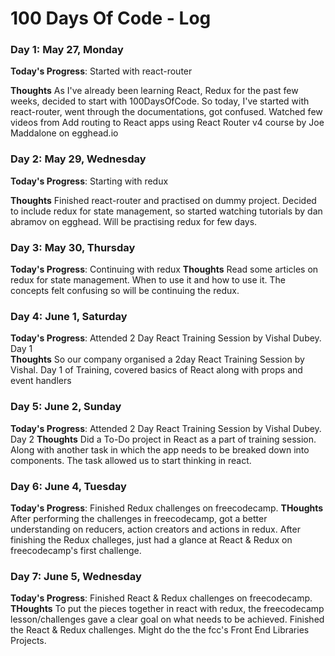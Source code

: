 # 100 Days Of Code - Log

### Day 1: May 27, Monday

**Today's Progress**: Started with react-router

**Thoughts** As I've already been learning React, Redux for the past few weeks, decided to start with 100DaysOfCode. So today, I've started with react-router, went through the documentations, got confused. Watched few videos from Add routing to React apps using React Router v4 course by Joe Maddalone on egghead.io

### Day 2: May 29, Wednesday

**Today's Progress**: Starting with redux

**Thoughts** Finished react-router and practised on dummy project. Decided to include redux for state management, so started watching tutorials by dan abramov on egghead. Will be practising redux for few days.

### Day 3: May 30, Thursday

**Today's Progress**: Continuing with redux
**Thoughts** Read some articles on redux for state management. When to use it and how to use it. The concepts felt confusing so will be continuing the redux.

### Day 4: June 1, Saturday

**Today's Progress**: Attended 2 Day React Training Session by Vishal Dubey. Day 1  
**Thoughts** So our company organised a 2day React Training Session by Vishal. Day 1 of Training, covered basics of React along with props and event handlers

### Day 5: June 2, Sunday

**Today's Progress**: Attended 2 Day React Training Session by Vishal Dubey. Day 2
**Thoughts** Did a To-Do  project in React as a part of training session. Along with another task in which the app needs to be breaked down into components. The task allowed us to start thinking in react.


### Day 6: June 4, Tuesday

**Today's Progress**: Finished Redux challenges on freecodecamp.
**THoughts** After performing the challenges in freecodecamp, got a better understanding on reducers, action creators and actions in redux. After finishing the Redux challeges, just had a glance at React & Redux on freecodecamp's first challenge.

### Day 7: June 5, Wednesday

**Today's Progress**: Finished React & Redux challenges on freecodecamp.
**THoughts** To put the pieces together in react with redux, the freecodecamp lesson/challenges gave a clear goal on what needs to be achieved. Finished the React & Redux challenges. Might do the the fcc's Front End Libraries Projects.